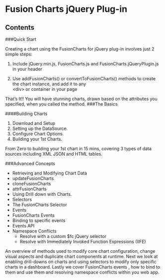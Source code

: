 Fusion Charts jQuery Plug-in
============================
Contents
--------
###Quick Start

Creating a chart using the FusionCharts for jQuery plug-in involves just 2 simple steps:
  
  1.  Include jQuery.min.js, FusionCharts.js and FusionCharts.jQueryPlugin.js in your header
  
  2.  Use addFusionCharts() or convertToFusionCharts() methods to create the chart instance, and add it to any  
      &lt;div&gt; or container in your page


That’s It!! You will have stunning charts, drawn based on the attributes you specified, when you called the method. 
###The Basics 

####Building Charts

1.  Download and Setup
2.  Setting up the DataSource.
3.  Configure Chart Options.
4.  Building your 1st Charts.

From Zero to building your 1st chart in 15 mins, covering 3 types of 
data sources including XML JSON and HTML tables.

###Advanced Concepts

*  Retrieving and Modifying Chart Data
  *  updateFusionCharts 
  *  cloneFusionCharts  
  *  attrFusionCharts
*  Using Drill down with Charts. 
*  Selectors 
  *  The FusionCharts Selector 
*  Events 
  *  FusionCharts Events 
  *  Binding to specific events
  *  Events API 
* Namespace Conflicts
  *  Resolve with a custom $fc jQuery selector
  *  Resolve with Immediately Invoked Function Expressions (IIFE)

An overview of methods used to modify core chart configuration, change visual aspects and duplicate chart components at runtime.
Next we look at enabling drill-downs on charts and using selectors to modify only specific charts in a dashboard.
Lastly we cover FusionCharts events , how to bind to them and use them and resolving namespace conflicts within you web app. 
